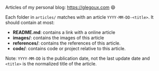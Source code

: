Articles of my personal blog: https://glegoux.com :smile:

Each folder in `articles/` matches with an article `YYYY-MM-DD-<title>`. It should contain at most:

- **README.md**: contains a link with a online article
- **images/**: contains the images of this article
- **references/**: contains the references of this article.
- **code/**: contains code or project relative to this article.

Note: `YYYY-MM-DD` is the publication date, not the last update date and `<title>` is the normalized title of the article.
